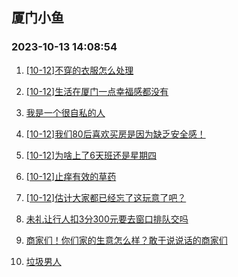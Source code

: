 ## 厦门小鱼 
### 2023-10-13 14:08:54

1. [[10-12]不穿的衣服怎么处理](http://bbs.xmfish.com/read-htm-tid-18087481.html)

2. [[10-12]生活在厦门一点幸福感都没有](http://bbs.xmfish.com/read-htm-tid-18087584.html)

3. [我是一个很自私的人](http://bbs.xmfish.com/read-htm-tid-18087552.html)

4. [[10-12]我们80后喜欢买房是因为缺乏安全感！](http://bbs.xmfish.com/read-htm-tid-18087708.html)

5. [[10-12]为啥上了6天班还是星期四](http://bbs.xmfish.com/read-htm-tid-18087524.html)

6. [[10-12]止痒有效的草药](http://bbs.xmfish.com/read-htm-tid-18087473.html)

7. [[10-12]估计大家都已经忘了这玩意了吧？](http://bbs.xmfish.com/read-htm-tid-18087779.html)

8. [未礼让行人扣3分300元要去窗口排队交吗](http://bbs.xmfish.com/read-htm-tid-18087595.html)

9. [商家们！你们家的生意怎么样？敢于说说话的商家们](http://bbs.xmfish.com/read-htm-tid-18087640.html)

10. [垃圾男人](http://bbs.xmfish.com/read-htm-tid-18087637.html)

